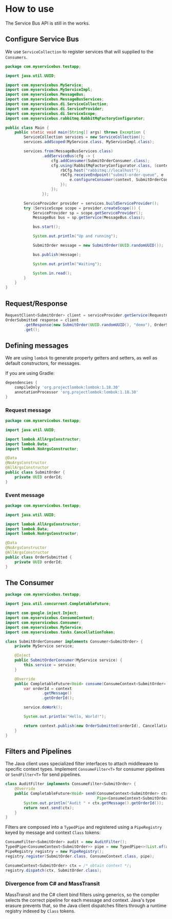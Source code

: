 # How to use

The Service Bus API is still in the works.

## Configure Service Bus

We use `ServiceCollection` to register services that will supplied to the `Consumers`.

```java
package com.myservicebus.testapp;

import java.util.UUID;

import com.myservicebus.MyService;
import com.myservicebus.MyServiceImpl;
import com.myservicebus.MessageBus;
import com.myservicebus.MessageBusServices;
import com.myservicebus.di.ServiceCollection;
import com.myservicebus.di.ServiceProvider;
import com.myservicebus.di.ServiceScope;
import com.myservicebus.rabbitmq.RabbitMqFactoryConfigurator;

public class Main {
    public static void main(String[] args) throws Exception {
        ServiceCollection services = new ServiceCollection();
        services.addScoped(MyService.class, MyServiceImpl.class);

        services.from(MessageBusServices.class)
                .addServiceBus(cfg -> {
                    cfg.addConsumer(SubmitOrderConsumer.class);
                    cfg.using(RabbitMqFactoryConfigurator.class, (context, rbCfg) -> {
                        rbCfg.host("rabbitmq://localhost");
                        rbCfg.receiveEndpoint("submit-order-queue", e -> {
                            e.configureConsumer(context, SubmitOrderConsumer.class);
                        });
                    });
                });

        ServiceProvider provider = services.buildServiceProvider();
        try (ServiceScope scope = provider.createScope()) {
            ServiceProvider sp = scope.getServiceProvider();
            MessageBus bus = sp.getService(MessageBus.class);

            bus.start();

            System.out.println("Up and running");

            SubmitOrder message = new SubmitOrder(UUID.randomUUID());

            bus.publish(message);

            System.out.println("Waiting");

            System.in.read();
        }
    }
}
```

## Request/Response

```java
RequestClient<SubmitOrder> client = serviceProvider.getService(RequestClient.class);
OrderSubmitted response = client
        .getResponse(new SubmitOrder(UUID.randomUUID(), "demo"), OrderSubmitted.class, CancellationToken.none)
        .get();
```

## Defining messages

We are using `lombok` to generate property getters and setters, as well as default constructors, for messages.

If you are using Gradle:

```gradle
dependencies {
    compileOnly 'org.projectlombok:lombok:1.18.30'
    annotationProcessor 'org.projectlombok:lombok:1.18.30'
}
```

### Request message

```java
package com.myservicebus.testapp;

import java.util.UUID;

import lombok.AllArgsConstructor;
import lombok.Data;
import lombok.NoArgsConstructor;

@Data
@NoArgsConstructor
@AllArgsConstructor
public class SubmitOrder {
    private UUID orderId;
}
```

### Event message

```java
package com.myservicebus.testapp;

import java.util.UUID;

import lombok.AllArgsConstructor;
import lombok.Data;
import lombok.NoArgsConstructor;

@Data
@NoArgsConstructor
@AllArgsConstructor
public class OrderSubmitted {
    private UUID orderId;
}
```

## The Consumer

```java
package com.myservicebus.testapp;

import java.util.concurrent.CompletableFuture;

import com.google.inject.Inject;
import com.myservicebus.ConsumeContext;
import com.myservicebus.Consumer;
import com.myservicebus.MyService;
import com.myservicebus.tasks.CancellationToken;

class SubmitOrderConsumer implements Consumer<SubmitOrder> {
    private MyService service;

    @Inject
    public SubmitOrderConsumer(MyService service) {
        this.service = service;
    }

    @Override
    public CompletableFuture<Void> consume(ConsumeContext<SubmitOrder> context) throws Exception {
        var orderId = context
                .getMessage()
                .getOrderId();

        service.doWork();

        System.out.println("Hello, World!");

        return context.publish(new OrderSubmitted(orderId), CancellationToken.none);
    }
}
```

## Filters and Pipelines

The Java client uses specialized filter interfaces to attach middleware to
specific context types. Implement `ConsumeFilter<T>` for consumer pipelines or
`SendFilter<T>` for send pipelines.

```java
class AuditFilter implements ConsumeFilter<SubmitOrder> {
    @Override
    public CompletableFuture<Void> send(ConsumeContext<SubmitOrder> ctx,
                                        Pipe<ConsumeContext<SubmitOrder>> next) {
        System.out.println("Audit " + ctx.getMessage().getOrderId());
        return next.send(ctx);
    }
}
```

Filters are composed into a `TypedPipe` and registered using a `PipeRegistry`
keyed by message and context `Class` tokens:

```java
ConsumeFilter<SubmitOrder> audit = new AuditFilter();
TypedPipe<ConsumeContext<SubmitOrder>> pipe = new TypedPipe<>(List.of(audit));
PipeRegistry registry = new PipeRegistry();
registry.register(SubmitOrder.class, ConsumeContext.class, pipe);

ConsumeContext<SubmitOrder> ctx = /* obtain context */;
registry.dispatch(ctx, SubmitOrder.class);
```

### Divergence from C# and MassTransit

MassTransit and the C# client bind filters using generics, so the compiler
selects the correct pipeline for each message and context. Java's type erasure
prevents that, so the Java client dispatches filters through a runtime registry
indexed by `Class` tokens.

